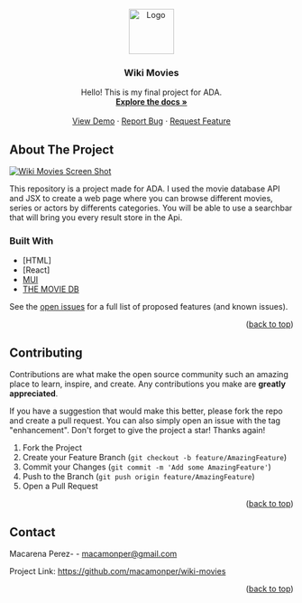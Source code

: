 
<!-- PROJECT LOGO -->
<br />
<div align="center">
  <a href="https://github.com/macamonper/wiki-movies">
    <img src="wiki-movies/images/logoWikiMovies.ico" alt="Logo" width="80" height="80">
  </a>

<h3 align="center">Wiki Movies</h3>

  <p align="center">
   Hello! This is my final project for ADA.
    <br />
    <a href="https://github.com/macamonper/wiki-movies"><strong>Explore the docs »</strong></a>
    <br />
    <br />
    <a href="https://wikimoviesandseries.netlify.app/">View Demo</a>
    ·
    <a href="https://github.com/macamonper/wiki-movies/issues">Report Bug</a>
    ·
    <a href="https://github.com/macamonper/wiki-movies/issues">Request Feature</a>
  </p>
</div>


<!-- ABOUT THE PROJECT -->
## About The Project

[![Wiki Movies Screen Shot][product-screenshot]](https://macamonper.github.io/wiki-movies/)

This repository is a project made for ADA. I used the movie database API and JSX to create a web page where you can browse different movies, series or actors by differents categories.
You will be able to use a searchbar that will bring you every result store in the Api.




### Built With


* [HTML]
* [React]
* [MUI](https://mui.com/)
* [THE MOVIE DB](https://developers.themoviedb.org/3/getting-started/introduction)



See the [open issues](https://github.com/macamonper/wiki-movie/issues) for a full list of proposed features (and known issues).

<p align="right">(<a href="#top">back to top</a>)</p>


<!-- CONTRIBUTING -->
## Contributing

Contributions are what make the open source community such an amazing place to learn, inspire, and create. Any contributions you make are **greatly appreciated**.

If you have a suggestion that would make this better, please fork the repo and create a pull request. You can also simply open an issue with the tag "enhancement".
Don't forget to give the project a star! Thanks again!

1. Fork the Project
2. Create your Feature Branch (`git checkout -b feature/AmazingFeature`)
3. Commit your Changes (`git commit -m 'Add some AmazingFeature'`)
4. Push to the Branch (`git push origin feature/AmazingFeature`)
5. Open a Pull Request

<p align="right">(<a href="#top">back to top</a>)</p>


<!-- CONTACT -->
## Contact

Macarena Perez- - macamonper@gmail.com

Project Link: https://github.com/macamonper/wiki-movies

<p align="right">(<a href="#top">back to top</a>)</p>





<!-- MARKDOWN LINKS & IMAGES -->
<!-- https://www.markdownguide.org/basic-syntax/#reference-style-links -->

[issues-url]: https://github.com/macamonper/wiki-movie/issues

[product-screenshot]: wiki-movies/src/images/screenshot.jpeg

